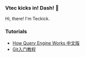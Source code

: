 ### Vtec kicks in! Dash! :roller_coaster:

Hi, there! I'm Teckick.

### Tutorials

- [How Query Engine Works 中文版](https://howqueryengineswork-cn.netlify.app/)
- [Git入门教程](https://book-git-teckick.vercel.app/)
